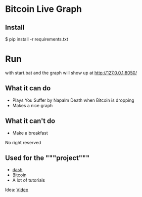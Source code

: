 # Bitcoin Live Graph
 
 ## Install
 
 $ pip install -r requirements.txt
 
 # Run
 
  with start.bat
 and the graph will show up at http://127.0.0.1:8050/


 ## What it can do


- Plays You Suffer by Napalm Death when Bitcoin is dropping
- Makes a nice graph

 ## What it can't do


- Make a breakfast

No right reserved

 ## Used for the """project"""

- [dash](https://www.dash.org)
- [Bitcoin](https://api.coinmarketcap.com/v1/ticker/bitcoin/)
- A lot of tutorials

 Idea:
	[Video](http://www.youtube.com/watch?feature=player_embedded&v=81zBnjh2VT8)
